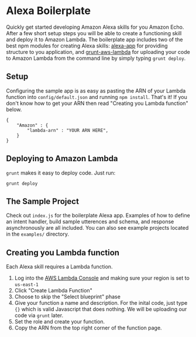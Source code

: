 # Alexa Boilerplate

Quickly get started developing Amazon Alexa skills for you Amazon Echo.  After a few short setup steps you will be able to create a functioning skill and deploy it to Amazon Lambda.  The boilerplate app includes two of the best npm modules for creating Alexa skills: [alexa-app](https://github.com/matt-kruse/alexa-app) for providing structure to you application, and [grunt-aws-lambda](https://github.com/Tim-B/grunt-aws-lambda) for uploading your code to Amazon Lambda from the command line by simply typing `grunt deploy`.


## Setup

Configuring the sample app is as easy as pasting the ARN of your Lambda function into `config/default.json` and running `npm install`. That's it! If you don't know how to get your ARN then read "Creating you Lambda function" below.

```
{
	"Amazon" : {
		"lambda-arn" : "YOUR ARN HERE",
	}
}
```

## Deploying to Amazon Lambda

`grunt` makes it easy to deploy code. Just run:

```
grunt deploy
```

## The Sample Project

Check out `index.js` for the boilerplate Alexa app. Examples of how to define an intent handler, build sample utterences and schema, and response asynchronously are all included. You can also see example projects located in the `examples/` directory.

## Creating you Lambda function

Each Alexa skill requires a Lambda function. 

1. Log into the [AWS Lambda Console](https://console.aws.amazon.com/lambda/home?region=us-east-1#/functions) and making sure your region is set to `us-east-1`
2. Click "Create Lambda Function"
3. Choose to skip the "Select blueprint" phase
4. Give your function a name and description. For the inital code, just type `{}` which is valid Javascript that does nothing. We will be uploading our code via `grunt` later.
5. Set the role and create your function.
6. Copy the ARN from the top right corner of the function page.
